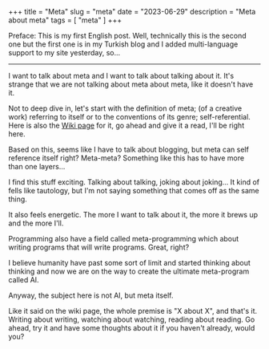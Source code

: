 +++
title = "Meta"
slug = "meta"
date = "2023-06-29"
description = "Meta about meta"
tags = [
    "meta"
]
+++

Preface: This is my first English post. Well, technically this is the second one but the first one is in my Turkish blog and I added multi-language support to my site yesterday, so...

---

I want to talk about meta and I want to talk about talking about it. It's strange that we are not talking about meta about meta, like it doesn't have it.

Not to deep dive in, let's start with the definition of meta; (of a creative work) referring to itself or to the conventions of its genre; self-referential. Here is also the [Wiki page](https://en.wikipedia.org/wiki/Meta) for it, go ahead and give it a read, I'll be right here.

Based on this, seems like I have to talk about blogging, but meta can self reference itself right? Meta-meta? Something like this has to have more than one layers...

I find this stuff exciting. Talking about talking, joking about joking... It kind of fells like tautology, but I'm not saying something that comes off as the same thing.

It also feels energetic. The more I want to talk about it, the more it brews up and the more I'll.

Programming also have a field called meta-programming which about writing programs that will write programs. Great, right?

I believe humanity have past some sort of limit and started thinking about thinking and now we are on the way to create the ultimate meta-program called AI.

Anyway, the subject here is not AI, but meta itself.

Like it said on the wiki page, the whole premise is "X about X", and that's it. Writing about writing, watching about watching, reading about reading. Go ahead, try it and have some thoughts about it if you haven't already, would you?
